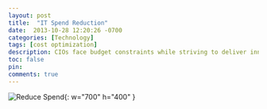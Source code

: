 ```yaml
---
layout: post
title:  "IT Spend Reduction"
date:  2013-10-28 12:20:26 -0700
categories: [Technology]
tags: [cost optimization]
description: CIOs face budget constraints while striving to deliver innovation and maintain operational excellence. Strategies to manage and contain costs effectively are needed to deliver innovation.
toc: false
pin: 
comments: true
---
```



![Reduce Spend](https://ketanhm.github.io/images/wip.png){: w="700" h="400" }



